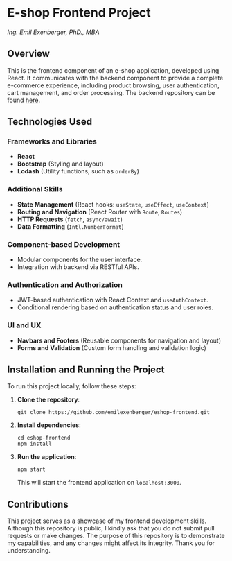 # E-shop Frontend Project
*Ing. Emil Exenberger, PhD., MBA*

## Overview
This is the frontend component of an e-shop application, developed using React. It communicates with the backend component to provide a complete e-commerce experience, including product browsing, user authentication, cart management, and order processing. The backend repository can be found [here](https://github.com/emilexenberger/eshop-backend).

## Technologies Used

### Frameworks and Libraries
- **React**
- **Bootstrap** (Styling and layout)
- **Lodash** (Utility functions, such as `orderBy`)

### Additional Skills
- **State Management** (React hooks: `useState`, `useEffect`, `useContext`)
- **Routing and Navigation** (React Router with `Route`, `Routes`)
- **HTTP Requests** (`fetch`, `async/await`)
- **Data Formatting** (`Intl.NumberFormat`)

### Component-based Development
- Modular components for the user interface.
- Integration with backend via RESTful APIs.

### Authentication and Authorization
- JWT-based authentication with React Context and `useAuthContext`.
- Conditional rendering based on authentication status and user roles.

### UI and UX
- **Navbars and Footers** (Reusable components for navigation and layout)
- **Forms and Validation** (Custom form handling and validation logic)

## Installation and Running the Project
To run this project locally, follow these steps:

1. **Clone the repository**:
   ```
   git clone https://github.com/emilexenberger/eshop-frontend.git
   ```

2. **Install dependencies**:
   ```
   cd eshop-frontend
   npm install
   ```

3. **Run the application**:
   ```
   npm start
   ```
   This will start the frontend application on `localhost:3000`.

## Contributions
This project serves as a showcase of my frontend development skills. Although this repository is public, I kindly ask that you do not submit pull requests or make changes. The purpose of this repository is to demonstrate my capabilities, and any changes might affect its integrity. Thank you for understanding.